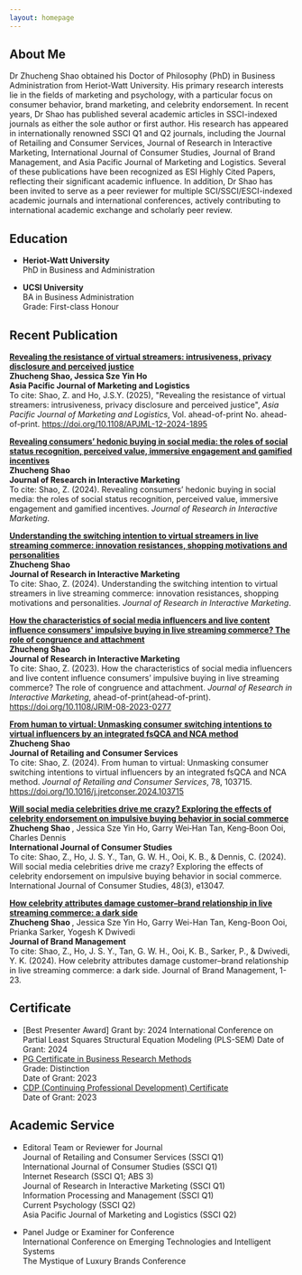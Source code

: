 ```yaml
---
layout: homepage
---
```


## About Me

Dr Zhucheng Shao obtained his Doctor of Philosophy (PhD) in Business Administration from Heriot-Watt University. His primary research interests lie in the fields of marketing and psychology, with a particular focus on consumer behavior, brand marketing, and celebrity endorsement.
In recent years, Dr Shao has published several academic articles in SSCI-indexed journals as either the sole author or first author. His research has appeared in internationally renowned SSCI Q1 and Q2 journals, including the Journal of Retailing and Consumer Services, Journal of Research in Interactive Marketing, International Journal of Consumer Studies, Journal of Brand Management, and Asia Pacific Journal of Marketing and Logistics. Several of these publications have been recognized as ESI Highly Cited Papers, reflecting their significant academic influence.
In addition, Dr Shao has been invited to serve as a peer reviewer for multiple SCI/SSCI/ESCI-indexed academic journals and international conferences, actively contributing to international academic exchange and scholarly peer review. <br>

## Education
- <b>Heriot-Watt University </b> <br>
  PhD in Business and Administration <br>

- <b>UCSI University </b> <br>
  BA in Business Administration <br>
  Grade: First-class Honour <br>

## Recent Publication
<b>[Revealing the resistance of virtual streamers: intrusiveness, privacy disclosure and perceived justice](https://www.emerald.com/insight/content/doi/10.1108/apjml-12-2024-1895/full/html) </b> <br>
<b>Zhucheng Shao, Jessica Sze Yin Ho </b> <br>
<b>Asia Pacific Journal of Marketing and Logistics </b> <br>
To cite: Shao, Z. and Ho, J.S.Y. (2025), "Revealing the resistance of virtual streamers: intrusiveness, privacy disclosure and perceived justice", *Asia Pacific Journal of Marketing and Logistics*, Vol. ahead-of-print No. ahead-of-print. https://doi.org/10.1108/APJML-12-2024-1895

<b>[Revealing consumers’ hedonic buying in social media: the roles of social status recognition, perceived value, immersive engagement and gamified incentives](https://www.emerald.com/insight/content/doi/10.1108/JRIM-12-2023-0452/full/html) </b> <br>
<b>Zhucheng Shao</b> <br>
<b>Journal of Research in Interactive Marketing</b> <br>
To cite: Shao, Z. (2024). Revealing consumers’ hedonic buying in social media: the roles of social status recognition, perceived value, immersive engagement and gamified incentives. *Journal of Research in Interactive Marketing*.

<b>[Understanding the switching intention to virtual streamers in live streaming commerce: innovation resistances, shopping motivations and personalities](https://www.emerald.com/insight/content/doi/10.1108/jrim-10-2023-0355/full/html) </b> <br>
<b>Zhucheng Shao</b> <br>
<b>Journal of Research in Interactive Marketing</b> <br>
To cite: Shao, Z. (2024). Understanding the switching intention to virtual streamers in live streaming commerce: innovation resistances, shopping motivations and personalities. *Journal of Research in Interactive Marketing*.

<b>[How the characteristics of social media influencers and live content influence consumers' impulsive buying in live streaming commerce? The role of congruence and attachment](https://www.emerald.com/insight/content/doi/10.1108/JRIM-08-2023-0277/full/html) </b> <br>
<b>Zhucheng Shao</b> <br>
<b>Journal of Research in Interactive Marketing</b> <br>
To cite: Shao, Z. (2023). How the characteristics of social media influencers and live content influence consumers’ impulsive buying in live streaming commerce? The role of congruence and attachment. *Journal of Research in Interactive Marketing*, ahead-of-print(ahead-of-print). https://doi.org/10.1108/JRIM-08-2023-0277

<b>[From human to virtual: Unmasking consumer switching intentions to virtual influencers by an integrated fsQCA and NCA method](https://www.sciencedirect.com/science/article/abs/pii/S0969698924000110) </b> <br>
<b>Zhucheng Shao</b> <br>
<b>Journal of Retailing and Consumer Services</b> <br>
To cite: Shao, Z. (2024). From human to virtual: Unmasking consumer switching intentions to virtual influencers by an integrated fsQCA and NCA method. *Journal of Retailing and Consumer Services*, 78, 103715. https://doi.org/10.1016/j.jretconser.2024.103715

<b>[Will social media celebrities drive me crazy? Exploring the effects of celebrity endorsement on impulsive buying behavior in social commerce](https://onlinelibrary.wiley.com/doi/full/10.1111/ijcs.13047) </b> <br>
<b> Zhucheng Shao </b>, Jessica Sze Yin Ho, Garry Wei‐Han Tan, Keng‐Boon Ooi, Charles Dennis <br>
<b> International Journal of Consumer Studies </b> <br>
To cite: Shao, Z., Ho, J. S. Y., Tan, G. W. H., Ooi, K. B., & Dennis, C. (2024). Will social media celebrities drive me crazy? Exploring the effects of celebrity endorsement on impulsive buying behavior in social commerce. International Journal of Consumer Studies, 48(3), e13047.

<b>[How celebrity attributes damage customer–brand relationship in live streaming commerce: a dark side](https://link.springer.com/article/10.1057/s41262-024-00362-z?sv1=affiliate&sv_campaign_id=1035097&awc=26429_1717728053_866de88a392f61c875db24de51a7b57d&utm_medium=affiliate&utm_source=awin&utm_campaign=CONR_BOOKS_ECOM_DE_PBOK_ALWYS_DEEPLINK&utm_content=textlink&utm_term=1035097) </b> <br>
<b> Zhucheng Shao </b>, Jessica Sze Yin Ho, Garry Wei-Han Tan, Keng-Boon Ooi, Prianka Sarker, Yogesh K Dwivedi <br>
<b> Journal of Brand Management </b> <br>
To cite: Shao, Z., Ho, J. S. Y., Tan, G. W. H., Ooi, K. B., Sarker, P., & Dwivedi, Y. K. (2024). How celebrity attributes damage customer–brand relationship in live streaming commerce: a dark side. Journal of Brand Management, 1-23.


## Certificate
- [Best Presenter Award]
  Grant by: 2024 International Conference on Partial Least Squares Structural Equation Modeling (PLS-SEM)
  Date of Grant: 2024
- [PG Certificate in Business Research Methods](https://www.hw.ac.uk/uk/study/postgraduate/pre-doctoral-programme.htm) <br>
  Grade: Distinction <br>
  Date of Grant: 2023 <br>
- [CDP (Continuing Professional Development) Certificate](https://cpduk.co.uk/) <br>
  Date of Grant: 2023 <br>

## Academic Service
- Editoral Team or Reviewer for Journal <br>
  Journal of Retailing and Consumer Services (SSCI Q1) <br>
  International Journal of Consumer Studies (SSCI Q1) <br>
  Internet Research (SSCI Q1; ABS 3) <br>
  Journal of Research in Interactive Marketing (SSCI Q1) <br>
  Information Processing and Management (SSCI Q1) <br>
  Current Psychology (SSCI Q2) <br>
  Asia Pacific Journal of Marketing and Logistics (SSCI Q2) <br>

- Panel Judge or Examiner for Conference <br>
  International Conference on Emerging Technologies and Intelligent Systems <br>
  The Mystique of Luxury Brands Conference <br>
  
  
